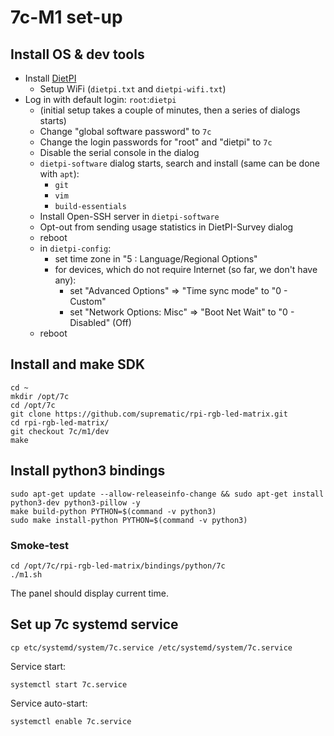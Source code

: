 # 7c-M1 set-up

## Install OS & dev tools

- Install [DietPI](https://dietpi.com/docs/install/)
    - Setup WiFi (`dietpi.txt` and `dietpi-wifi.txt`)    
- Log in with default login: `root`:`dietpi`
  - (initial setup takes a couple of minutes, then a series of dialogs starts)  
  - Change "global software password" to `7c`
  - Change the login passwords for "root" and "dietpi" to `7c`
  - Disable the serial console in the dialog
  - `dietpi-software` dialog starts, search and install (same can be done with `apt`):
    - `git`
    - `vim`
    - `build-essentials`
  - Install Open-SSH server in `dietpi-software`
  - Opt-out from sending usage statistics in DietPI-Survey dialog
  - reboot
  - in `dietpi-config`:    
    - set time zone in "5 : Language/Regional Options"
    - for devices, which do not require Internet (so far, we don't have any):
        - set "Advanced Options" => "Time sync mode" to "0 - Custom"
        - set "Network Options: Misc" => "Boot Net Wait" to "0 - Disabled" (Off)    
  - reboot    
    
## Install and make SDK

```shell
cd ~
mkdir /opt/7c
cd /opt/7c
git clone https://github.com/suprematic/rpi-rgb-led-matrix.git
cd rpi-rgb-led-matrix/
git checkout 7c/m1/dev
make
```

## Install python3 bindings

```shell
sudo apt-get update --allow-releaseinfo-change && sudo apt-get install python3-dev python3-pillow -y
make build-python PYTHON=$(command -v python3)
sudo make install-python PYTHON=$(command -v python3)
```


### Smoke-test

```shell
cd /opt/7c/rpi-rgb-led-matrix/bindings/python/7c
./m1.sh
```

The panel should display current time.

## Set up 7c systemd service

```shell
cp etc/systemd/system/7c.service /etc/systemd/system/7c.service
```

Service start:
```shell
systemctl start 7c.service
```

Service auto-start:
```shell
systemctl enable 7c.service
```
